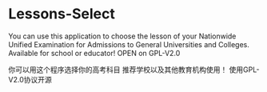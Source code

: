 # Lessons-Select

You can use this application to choose the lesson of your Nationwide Unified Examination for Admissions to General Universities and Colleges.
Available for school or educator! 
OPEN on GPL-V2.0

你可以用这个程序选择你的高考科目
推荐学校以及其他教育机构使用！
使用GPL-V2.0协议开源
